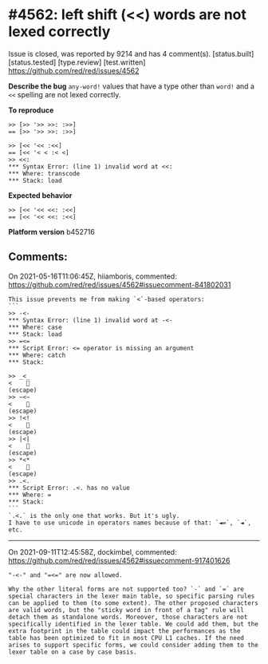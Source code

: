 
#4562: left shift (<<) words are not lexed correctly
================================================================================
Issue is closed, was reported by 9214 and has 4 comment(s).
[status.built] [status.tested] [type.review] [test.written]
<https://github.com/red/red/issues/4562>

**Describe the bug**
`any-word!` values that have a type other than `word!` and a `<<` spelling are not lexed correctly.

**To reproduce**
```red
>> [>> '>> >>: :>>]
== [>> '>> >>: :>>]

>> [<< '<< :<<] 
== [<< '< < :< <]
>> <<:
*** Syntax Error: (line 1) invalid word at <<:
*** Where: transcode
*** Stack: load 
```

**Expected behavior**
```red
>> [<< '<< <<: :<<] 
== [<< '<< <<: :<<]
```

**Platform version**
 b452716


Comments:
--------------------------------------------------------------------------------

On 2021-05-16T11:06:45Z, hiiamboris, commented:
<https://github.com/red/red/issues/4562#issuecomment-841802031>

    This issue prevents me from making `<`-based operators:
    ```
    >> -<-
    *** Syntax Error: (line 1) invalid word at -<-
    *** Where: case
    *** Stack: load 
    >> =<=
    *** Script Error: <= operator is missing an argument
    *** Where: catch
    *** Stack:  
    
    >> _<_
    <    
    (escape)
    >> ~<~
    <    
    (escape)
    >> !<!
    <    
    (escape)
    >> |<|
    <    
    (escape)
    >> *<*
    <    
    (escape)
    >> .<.
    *** Script Error: .<. has no value
    *** Where: =
    *** Stack:  
    ```
    `.<.` is the only one that works. But it's ugly.
    I have to use unicode in operators names because of that: `◄=`, `◄`, etc.

--------------------------------------------------------------------------------

On 2021-09-11T12:45:58Z, dockimbel, commented:
<https://github.com/red/red/issues/4562#issuecomment-917401626>

    "-<-" and "=<=" are now allowed. 
    
    Why the other literal forms are not supported too? `-` and `=` are special characters in the lexer main table, so specific parsing rules can be applied to them (to some extent). The other proposed characters are valid words, but the "sticky word in front of a tag" rule will detach them as standalone words. Moreover, those characters are not specifically identified in the lexer table. We could add them, but the extra footprint in the table could impact the performances as the table has been optimized to fit in most CPU L1 caches. If the need arises to support specific forms, we could consider adding them to the lexer table on a case by case basis.

